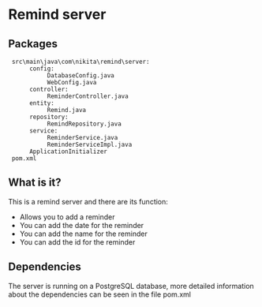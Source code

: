 # Remind server
Packages
-----------

     src\main\java\com\nikita\remind\server:
          config:
               DatabaseConfig.java
               WebConfig.java
          controller:
               ReminderController.java
          entity:
               Remind.java
          repository:
               RemindRepository.java
          service:
               ReminderService.java
               ReminderServiceImpl.java
          ApplicationInitializer
     pom.xml

What is it?
  ------------
  
  This is a remind server and there are its function:
  
  - Allows you to add a reminder
  - You can add the date for the reminder
  - You can add the name for the reminder
  - You can add the id for the reminder
  
  Dependencies
  ------------
  
  The server is running on a PostgreSQL database, more detailed information about the dependencies can be seen in the file pom.xml
